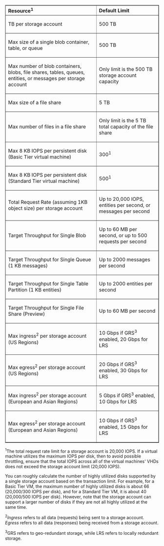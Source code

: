 <table cellspacing="0" border="1">
<tr>
   <th align="left" valign="middle">Resource<sup>1</sup></th>
   <th align="left" valign="middle">Default Limit</th>
</tr>
<tr>
   <td valign="middle"><p>TB per storage account</p></td>
   <td valign="middle"><p>500 TB</p></td>
</tr>
<tr>
   <td valign="middle"><p>Max size of a single blob container, table, or queue</p></td>
   <td valign="middle"><p>500 TB</p></td>
</tr>
<tr>
   <td valign="middle"><p>Max number of blob containers, blobs, file shares, tables, queues, entities, or messages per storage account</p></td>
   <td valign="middle"><p>Only limit is the 500 TB storage account capacity</p></td>
</tr>
<tr>
   <td valign="middle"><p>Max size of a file share</p></td>
   <td valign="middle"><p>5 TB</p></td>
</tr>
<tr>
   <td valign="middle"><p>Max number of files in a file share</p></td>
   <td valign="middle"><p>Only limit is the 5 TB total capacity of the file share</p></td>
</tr>
<tr>
   <td valign="middle"><p>Max 8 KB IOPS per persistent disk (Basic Tier virtual machine)</p></td>
   <td valign="middle"><p>300<sup>1</sup></p></td>
</tr>
<tr>
   <td valign="middle"><p>Max 8 KB IOPS per persistent disk (Standard Tier virtual machine)</p></td>
   <td valign="middle"><p>500<sup>1</sup></p></td>
</tr>
<tr>
   <td valign="middle"><p>Total Request Rate (assuming 1KB object size) per storage account</p></td>
   <td valign="middle"><p>Up to 20,000 IOPS, entities per second, or messages per second</p></td>
</tr>
<tr>
   <td valign="middle"><p>Target Throughput for Single Blob</p></td>
   <td valign="middle"><p>Up to 60 MB per second, or up to 500 requests per second</p></td>
</tr>
<tr>
   <td valign="middle"><p>Target Throughput for Single Queue (1 KB messages)</p></td>
   <td valign="middle"><p>Up to 2000 messages per second</p></td>
</tr>
<tr>
   <td valign="middle"><p>Target Throughput for Single Table Partition (1 KB entities)</p></td>
   <td valign="middle"><p>Up to 2000 entities per second</p></td>
</tr>
<tr>
   <td valign="middle"><p>Target Throughput for Single File Share (Preview)</p></td>
   <td valign="middle"><p>Up to 60 MB per second</p></td>
</tr>
<tr>
   <td valign="middle"><p>Max ingress<sup>2</sup> per storage account (US Regions)</p></td>
   <td valign="middle"><p>10 Gbps if GRS<sup>3</sup> enabled, 20 Gbps for LRS</p></td>
</tr>
<tr>
   <td valign="middle"><p>Max egress<sup>2</sup> per storage account (US Regions)</p></td>
   <td valign="middle"><p>20 Gbps if GRS<sup>3</sup> enabled, 30 Gbps for LRS</p></td>
</tr>
<tr>
   <td valign="middle"><p>Max ingress<sup>2</sup> per storage account (European and Asian Regions)</p></td>
   <td valign="middle"><p>5 Gbps if GRS<sup>3</sup> enabled, 10 Gbps for LRS</p></td>
</tr>
<tr>
   <td valign="middle"><p>Max egress<sup>2</sup> per storage account (European and Asian Regions)</p></td>
   <td valign="middle"><p>10 Gbps if GRS<sup>3</sup> enabled, 15 Gbps for LRS</p></td>
</tr>
</table>

<sup>1</sup>The total request rate limit for a storage account is 20,000 IOPS. If a virtual machine utilizes the maximum IOPS per disk, then to avoid possible throttling, ensure that the total IOPS across all of the virtual machines' VHDs does not exceed the storage account limit (20,000 IOPS).

You can roughly calculate the number of highly utilized disks supported by a single storage account based on the transaction limit. For example, for a Basic Tier VM, the maximum number of highly utilized disks is about 66 (20,000/300 IOPS per disk), and for a Standard Tier VM, it is about 40 (20,000/500 IOPS per disk). However, note that the storage account can support a larger number of disks if they are not all highly utilized at the same time.

<sup>2</sup>*Ingress* refers to all data (requests) being sent to a storage account. *Egress* refers to all data (responses) being received from a storage account.  

<sup>3</sup>GRS refers to geo-redundant storage, while LRS refers to locally redundant storage. 